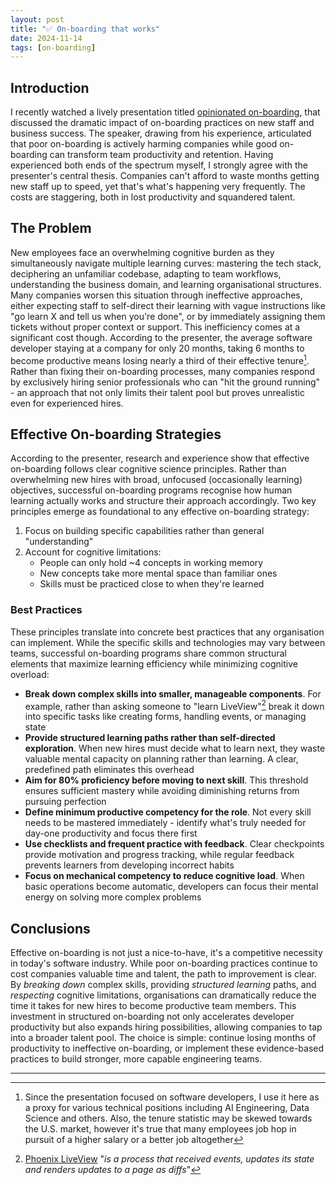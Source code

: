 ```yaml
---
layout: post
title: "✅ On-boarding that works"
date: 2024-11-14
tags: [on-boarding]
---
```

<!--more-->

## Introduction
I recently watched a lively presentation titled [opinionated on-boarding](https://www.youtube.com/watch?v=Og7NzaVpceE), that discussed the dramatic impact of on-boarding practices on new staff and business success. The speaker, drawing from his experience, articulated that poor on-boarding is actively harming companies while good on-boarding can transform team productivity and retention.
Having experienced both ends of the spectrum myself, I strongly agree with the presenter's central thesis. Companies can't afford to waste months getting new staff up to speed, yet that's what's happening very frequently. The costs are staggering, both in lost productivity and squandered talent.

## The Problem
New employees face an overwhelming cognitive burden as they simultaneously navigate multiple learning curves: mastering the tech stack, deciphering an unfamiliar codebase, adapting to team workflows, understanding the business domain, and learning organisational structures. Many companies worsen this situation through ineffective approaches, either expecting staff to self-direct their learning with vague instructions like "go learn X and tell us when you're done", or by immediately assigning them tickets without proper context or support. This inefficiency comes at a significant cost though. According to the presenter, the average software developer staying at a company for only 20 months, taking 6 months to become productive means losing nearly a third of their effective tenure[^1]. Rather than fixing their on-boarding processes, many companies respond by exclusively hiring senior professionals who can "hit the ground running" - an approach that not only limits their talent pool but proves unrealistic even for experienced hires.

## Effective On-boarding Strategies
According to the presenter, research and experience show that effective on-boarding follows clear cognitive science principles. Rather than overwhelming new hires with broad, unfocused (occasionally learning) objectives, successful on-boarding programs recognise how human learning actually works and structure their approach accordingly. Two key principles emerge as foundational to any effective on-boarding strategy:

1. Focus on building specific capabilities rather than general "understanding"
2. Account for cognitive limitations:
    - People can only hold ~4 concepts in working memory
    - New concepts take more mental space than familiar ones
    - Skills must be practiced close to when they're learned

### Best Practices
These principles translate into concrete best practices that any organisation can implement. While the specific skills and technologies may vary between teams, successful on-boarding programs share common structural elements that maximize learning efficiency while minimizing cognitive overload:

- **Break down complex skills into smaller, manageable components**. For example, rather than asking someone to "learn LiveView"[^2] break it down into specific tasks like creating forms, handling events, or managing state 
- **Provide structured learning paths rather than self-directed exploration**. When new hires must decide what to learn next, they waste valuable mental capacity on planning rather than learning. A clear, predefined path eliminates this overhead 
- **Aim for 80% proficiency before moving to next skill**. This threshold ensures sufficient mastery while avoiding diminishing returns from pursuing perfection 
- **Define minimum productive competency for the role**. Not every skill needs to be mastered immediately - identify what's truly needed for day-one productivity and focus there first 
- **Use checklists and frequent practice with feedback**. Clear checkpoints provide motivation and progress tracking, while regular feedback prevents learners from developing incorrect habits 
- **Focus on mechanical competency to reduce cognitive load**. When basic operations become automatic, developers can focus their mental energy on solving more complex problems 

## Conclusions
Effective on-boarding is not just a nice-to-have, it's a competitive necessity in today's software industry. While poor on-boarding practices continue to cost companies valuable time and talent, the path to improvement is clear. By _breaking down_ complex skills, providing _structured learning_ paths, and _respecting_ cognitive limitations, organisations can dramatically reduce the time it takes for new hires to become productive team members. This investment in structured on-boarding not only accelerates developer productivity but also expands hiring possibilities, allowing companies to tap into a broader talent pool. The choice is simple: continue losing months of productivity to ineffective on-boarding, or implement these evidence-based practices to build stronger, more capable engineering teams.


---
[^1]: Since the presentation focused on software developers, I use it here as a proxy for various technical positions including AI Engineering, Data Science and others. Also, the tenure statistic may be skewed towards the U.S. market, however it's true that many employees job hop in pursuit of a higher salary or a better job altogether   
[^2]: [Phoenix LiveView](https://hexdocs.pm/phoenix_live_view/Phoenix.LiveView.html) "_is a process that received events, updates its state and renders updates to a page as diffs_"

